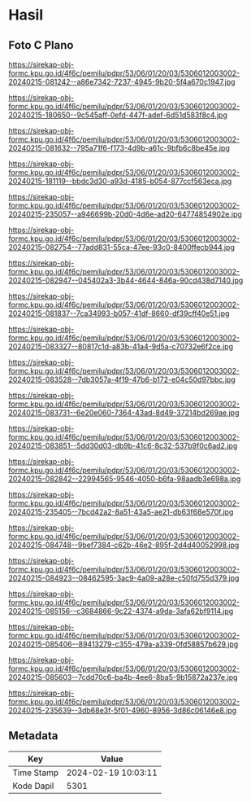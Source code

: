 # Hasil

## Foto C Plano

https://sirekap-obj-formc.kpu.go.id/4f6c/pemilu/pdpr/53/06/01/20/03/5306012003002-20240215-081242--a86e7342-7237-4945-9b20-5f4a670c1947.jpg

https://sirekap-obj-formc.kpu.go.id/4f6c/pemilu/pdpr/53/06/01/20/03/5306012003002-20240215-180650--9c545aff-0efd-447f-adef-6d51d583f8c4.jpg

https://sirekap-obj-formc.kpu.go.id/4f6c/pemilu/pdpr/53/06/01/20/03/5306012003002-20240215-081632--795a71f6-f173-4d9b-a61c-9bfb6c8be45e.jpg

https://sirekap-obj-formc.kpu.go.id/4f6c/pemilu/pdpr/53/06/01/20/03/5306012003002-20240215-181119--bbdc3d30-a93d-4185-b054-877ccf563eca.jpg

https://sirekap-obj-formc.kpu.go.id/4f6c/pemilu/pdpr/53/06/01/20/03/5306012003002-20240215-235057--a946699b-20d0-4d6e-ad20-64774854902e.jpg

https://sirekap-obj-formc.kpu.go.id/4f6c/pemilu/pdpr/53/06/01/20/03/5306012003002-20240215-082754--77add831-55ca-47ee-93c0-8400ffecb944.jpg

https://sirekap-obj-formc.kpu.go.id/4f6c/pemilu/pdpr/53/06/01/20/03/5306012003002-20240215-082947--045402a3-3b44-4644-846a-90cd438d7140.jpg

https://sirekap-obj-formc.kpu.go.id/4f6c/pemilu/pdpr/53/06/01/20/03/5306012003002-20240215-081837--7ca34993-b057-41df-8660-df39cff40e51.jpg

https://sirekap-obj-formc.kpu.go.id/4f6c/pemilu/pdpr/53/06/01/20/03/5306012003002-20240215-083327--80817c1d-a83b-41a4-9d5a-c70732e6f2ce.jpg

https://sirekap-obj-formc.kpu.go.id/4f6c/pemilu/pdpr/53/06/01/20/03/5306012003002-20240215-083528--7db3057a-4f19-47b6-b172-e04c50d97bbc.jpg

https://sirekap-obj-formc.kpu.go.id/4f6c/pemilu/pdpr/53/06/01/20/03/5306012003002-20240215-083731--6e20e060-7364-43ad-8d49-37214bd269ae.jpg

https://sirekap-obj-formc.kpu.go.id/4f6c/pemilu/pdpr/53/06/01/20/03/5306012003002-20240215-083851--5dd30d03-db9b-41c6-8c32-537b9f0c6ad2.jpg

https://sirekap-obj-formc.kpu.go.id/4f6c/pemilu/pdpr/53/06/01/20/03/5306012003002-20240215-082842--22994565-9546-4050-b6fa-98aadb3e698a.jpg

https://sirekap-obj-formc.kpu.go.id/4f6c/pemilu/pdpr/53/06/01/20/03/5306012003002-20240215-235405--7bcd42a2-8a51-43a5-ae21-db63f68e570f.jpg

https://sirekap-obj-formc.kpu.go.id/4f6c/pemilu/pdpr/53/06/01/20/03/5306012003002-20240215-084748--9bef7384-c62b-46e2-895f-2d4d40052998.jpg

https://sirekap-obj-formc.kpu.go.id/4f6c/pemilu/pdpr/53/06/01/20/03/5306012003002-20240215-084923--08462595-3ac9-4a09-a28e-c50fd755d379.jpg

https://sirekap-obj-formc.kpu.go.id/4f6c/pemilu/pdpr/53/06/01/20/03/5306012003002-20240215-085156--c3684866-9c22-4374-a9da-3afa62bf9114.jpg

https://sirekap-obj-formc.kpu.go.id/4f6c/pemilu/pdpr/53/06/01/20/03/5306012003002-20240215-085406--89413279-c355-479a-a339-0fd58857b629.jpg

https://sirekap-obj-formc.kpu.go.id/4f6c/pemilu/pdpr/53/06/01/20/03/5306012003002-20240215-085603--7cdd70c6-ba4b-4ee6-8ba5-9b15872a237e.jpg

https://sirekap-obj-formc.kpu.go.id/4f6c/pemilu/pdpr/53/06/01/20/03/5306012003002-20240215-235639--3db68e3f-5f01-4960-8956-3d86c06146e8.jpg


## Metadata

| Key        | Value               |
| ---------- | ------------------- |
| Time Stamp | 2024-02-19 10:03:11 |
| Kode Dapil | 5301                |



